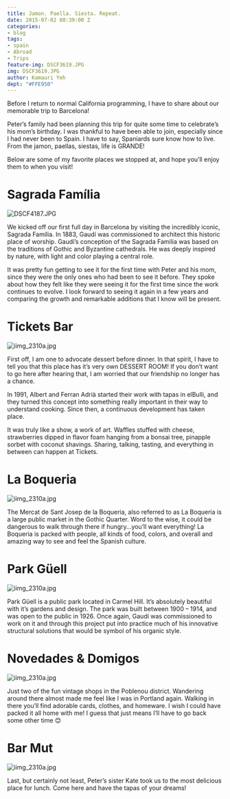 ```yaml
---
title: Jamon. Paella. Siesta. Repeat.
date: 2015-07-02 08:39:00 Z
categories:
- blog
tags:
- spain
- Abroad
- Trips
feature-img: DSCF3619.JPG
img: DSCF3619.JPG
author: Kamauri Yeh
dept: "#FFE950"
---
```


Before I return to normal California programming, I have to share about our memorable trip to Barcelona!

Peter’s family had been planning this trip for quite some time to celebrate’s his mom’s birthday. I was thankful to have been able to join, especially since I had never been to Spain. I have to say, Spaniards sure know how to live. From the jamon, paellas, siestas, life is GRANDE!

Below are some of my favorite places we stopped at, and hope you’ll enjoy them to when you visit!

# Sagrada Família

![DSCF4187.JPG](/uploads/DSCF3563.JPG)

We kicked off our first full day in Barcelona by visiting the incredibly iconic,  Sagrada Família. In 1883, Gaudí was commissioned to architect this historic place of worship. Gaudí’s conception of the Sagrada Familia was based on the traditions of Gothic and Byzantine cathedrals. He was deeply inspired by nature, with light and color playing a central role.

It was pretty fun getting to see it for the first time with Peter and his mom, since they were the only ones who had been to see it before. They spoke about how they felt like they were seeing it for the first time since the work continues to evolve. I look forward to seeing it again in a few years and comparing the growth and remarkable additions that I know will be present.

# Tickets Bar

![iimg_2310a.jpg](/uploads/img_2310a.jpg)

First off, I am one to advocate dessert before dinner. In that spirit, I have to tell you that this place has it’s very own DESSERT ROOM! If you don’t want to go here after hearing that, I am worried that our friendship no longer has a chance.

In 1991, Albert and Ferran Adrià started their work with tapas in elBulli, and they turned this concept into something really important in their way to understand cooking. Since then, a continuous development has taken place.

It was truly like a show, a work of art. Waffles stuffed with cheese, strawberries dipped in flavor foam hanging from a bonsai tree, pinapple sorbet with coconut shavings. Sharing, talking, tasting, and everything in between can  happen at Tickets.

# La Boqueria

![iimg_2310a.jpg](/uploads/img_2066.jpg)

The Mercat de Sant Josep de la Boqueria, also referred to as La Boqueria is a large public market in the Gothic Quarter. Word to the wise, it could be dangerous to walk through there if hungry…you’ll want everything! La Boqueria is packed with people, all kinds of food, colors, and overall and amazing way to see and feel the Spanish culture.

# Park Güell

![iimg_2310a.jpg](/uploads/img_2223.jpg)

Park Güell is a public park located in Carmel Hill. It’s absolutely beautiful with it’s gardens and design. The park was built between 1900 – 1914, and was open to the public in 1926. Once again, Gaudí was commissioned to work on it and through this project put into practice much of his innovative structural solutions that would be symbol of his organic style.

# Novedades & Domigos

![iimg_2310a.jpg](/uploads/img_2107.jpg)

Just two of the fun vintage shops in the Poblenou district. Wandering around there almost made me feel like I was in Portland again. Walking in there you’ll find adorable cards, clothes, and homeware. I wish I could have packed it all home with me! I guess that just means I’ll have to go back some other time 😊

# Bar Mut

![iimg_2310a.jpg](/uploads/img_2033.jpg)

Last, but certainly not least, Peter’s sister Kate took us to the most delicious place for lunch. Come here and have the tapas of your dreams!

